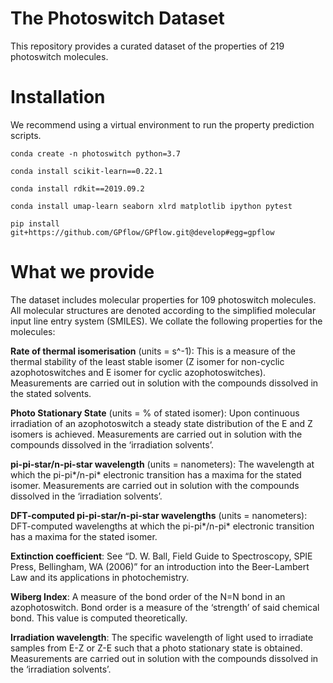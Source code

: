 # The Photoswitch Dataset

This repository provides a curated dataset of the properties of 219 photoswitch molecules.

# Installation

We recommend using a virtual environment to run the property prediction scripts.

```
conda create -n photoswitch python=3.7

conda install scikit-learn==0.22.1

conda install rdkit==2019.09.2

conda install umap-learn seaborn xlrd matplotlib ipython pytest

pip install git+https://github.com/GPflow/GPflow.git@develop#egg=gpflow
```

# What we provide

The dataset includes molecular properties for 109 photoswitch molecules. 
All molecular structures are denoted according to the simplified molecular input line entry system (SMILES). We collate
the following properties for the molecules:

**Rate of thermal isomerisation** (units = s^-1): This is a measure of the thermal stability of the least stable 
isomer (Z isomer for non-cyclic azophotoswitches and E isomer for cyclic azophotoswitches). Measurements are carried out 
in solution with the compounds dissolved in the stated solvents.

**Photo Stationary State** (units = % of stated isomer): Upon continuous irradiation of an azophotoswitch a 
steady state distribution of the E and Z isomers is achieved. Measurements are carried out in solution with the 
compounds dissolved in the ‘irradiation solvents’.

**pi-pi-star/n-pi-star wavelength** (units = nanometers): The wavelength at which the pi-pi*/n-pi* electronic transition 
has a maxima for the stated isomer. Measurements are carried out in solution with the compounds dissolved in the 
‘irradiation solvents’.

**DFT-computed pi-pi-star/n-pi-star wavelengths** (units = nanometers): DFT-computed wavelengths at which the
pi-pi*/n-pi* electronic transition has a maxima for the stated isomer.

**Extinction coefficient**: See “D. W. Ball, Field Guide to Spectroscopy, SPIE Press, Bellingham, WA (2006)” 
for an introduction into the Beer-Lambert Law and its applications in photochemistry.

**Wiberg Index**: A measure of the bond order of the N=N bond in an azophotoswitch. Bond order is a measure of the 
‘strength’ of said chemical bond. This value is computed theoretically.

**Irradiation wavelength**: The specific wavelength of light used to irradiate samples from E-Z or Z-E such that 
a photo stationary state is obtained. Measurements are carried out in solution with the compounds dissolved in the 
‘irradiation solvents’.

